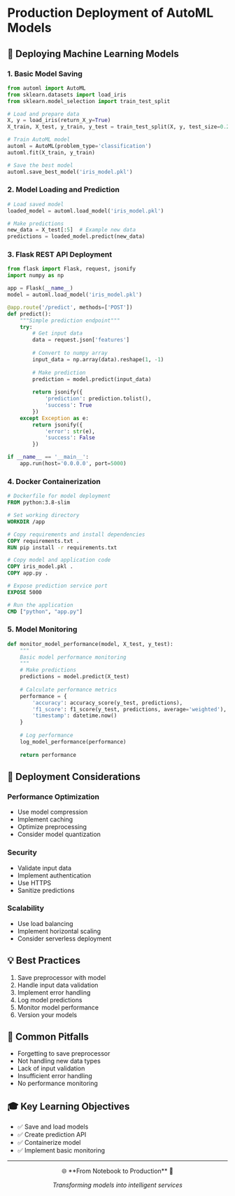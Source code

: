 # Production Deployment of AutoML Models

## 🚀 Deploying Machine Learning Models

### 1. Basic Model Saving
```python
from automl import AutoML
from sklearn.datasets import load_iris
from sklearn.model_selection import train_test_split

# Load and prepare data
X, y = load_iris(return_X_y=True)
X_train, X_test, y_train, y_test = train_test_split(X, y, test_size=0.2)

# Train AutoML model
automl = AutoML(problem_type='classification')
automl.fit(X_train, y_train)

# Save the best model
automl.save_best_model('iris_model.pkl')
```

### 2. Model Loading and Prediction
```python
# Load saved model
loaded_model = automl.load_model('iris_model.pkl')

# Make predictions
new_data = X_test[:5]  # Example new data
predictions = loaded_model.predict(new_data)
```

### 3. Flask REST API Deployment
```python
from flask import Flask, request, jsonify
import numpy as np

app = Flask(__name__)
model = automl.load_model('iris_model.pkl')

@app.route('/predict', methods=['POST'])
def predict():
    """Simple prediction endpoint"""
    try:
        # Get input data
        data = request.json['features']
        
        # Convert to numpy array
        input_data = np.array(data).reshape(1, -1)
        
        # Make prediction
        prediction = model.predict(input_data)
        
        return jsonify({
            'prediction': prediction.tolist(),
            'success': True
        })
    except Exception as e:
        return jsonify({
            'error': str(e),
            'success': False
        })

if __name__ == '__main__':
    app.run(host='0.0.0.0', port=5000)
```

### 4. Docker Containerization
```dockerfile
# Dockerfile for model deployment
FROM python:3.8-slim

# Set working directory
WORKDIR /app

# Copy requirements and install dependencies
COPY requirements.txt .
RUN pip install -r requirements.txt

# Copy model and application code
COPY iris_model.pkl .
COPY app.py .

# Expose prediction service port
EXPOSE 5000

# Run the application
CMD ["python", "app.py"]
```

### 5. Model Monitoring
```python
def monitor_model_performance(model, X_test, y_test):
    """
    Basic model performance monitoring
    """
    # Make predictions
    predictions = model.predict(X_test)
    
    # Calculate performance metrics
    performance = {
        'accuracy': accuracy_score(y_test, predictions),
        'f1_score': f1_score(y_test, predictions, average='weighted'),
        'timestamp': datetime.now()
    }
    
    # Log performance
    log_model_performance(performance)
    
    return performance
```

## 🔧 Deployment Considerations

### Performance Optimization
- Use model compression
- Implement caching
- Optimize preprocessing
- Consider model quantization

### Security
- Validate input data
- Implement authentication
- Use HTTPS
- Sanitize predictions

### Scalability
- Use load balancing
- Implement horizontal scaling
- Consider serverless deployment

## 💡 Best Practices
1. Save preprocessor with model
2. Handle input data validation
3. Implement error handling
4. Log model predictions
5. Monitor model performance
6. Version your models

## 🚨 Common Pitfalls
- Forgetting to save preprocessor
- Not handling new data types
- Lack of input validation
- Insufficient error handling
- No performance monitoring

## 🎓 Key Learning Objectives
- ✅ Save and load models
- ✅ Create prediction API
- ✅ Containerize model
- ✅ Implement basic monitoring

---

<div align="center">
🌐 **From Notebook to Production** 🚀

*Transforming models into intelligent services*
</div>